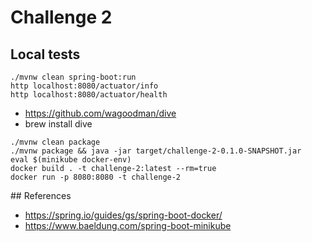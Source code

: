 # Challenge 2

## Local tests

```
./mvnw clean spring-boot:run
http localhost:8080/actuator/info
http localhost:8080/actuator/health
```

- https://github.com/wagoodman/dive
- brew install dive

```
./mvnw clean package
./mvnw package && java -jar target/challenge-2-0.1.0-SNAPSHOT.jar
eval $(minikube docker-env)
docker build . -t challenge-2:latest --rm=true
docker run -p 8080:8080 -t challenge-2
```

## References

- https://spring.io/guides/gs/spring-boot-docker/
- https://www.baeldung.com/spring-boot-minikube
